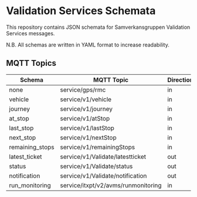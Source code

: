 # Validation Services  Schemata

This repository contains JSON schemata for Samverkansgruppen Validation Services messages.

N.B. All schemas are written in YAML format to increase readability.


## MQTT Topics

| Schema          | MQTT Topic                          | Direction | Required |
| --------------- | ----------------------------------- | --------- | -------- |
| none            | service/gps/rmc                     | in        | Yes      |
| vehicle         | service/v1/vehicle                  | in        | Yes      |
| journey         | service/v1/journey                  | in        | Yes      |
| at_stop         | service/v1/atStop                   | in        | Yes      |
| last_stop       | service/v1/lastStop                 | in        | Yes      |
| next_stop       | service/v1/nextStop                 | in        | Yes      |
| remaining_stops | service/v1/remainingStops           | in        | Yes      |
| latest_ticket   | service/v1/Validate/latestticket    | out       | Yes      |
| status          | service/v1/Validate/status          | out       | Yes      |
| notification    | service/v1/Validate/notification    | out       | No       |
| run_monitoring  | service/itxpt/v2/avms/runmonitoring | in        | No       |
